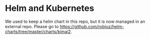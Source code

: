 # Helm and Kubernetes

We used to keep a helm chart in this repo, but it is now managed in an external repo. Please go to <https://github.com/robjuz/helm-charts/tree/master/charts/kimai2>.
